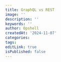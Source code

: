 ```yaml
---
title: GraphQL vs REST
image: ''
description: ''
keywords: ''
author: Opshell
createdAt: '2024-11-07'
categories:
tags:
editLink: true
isPublished: false
---
```


